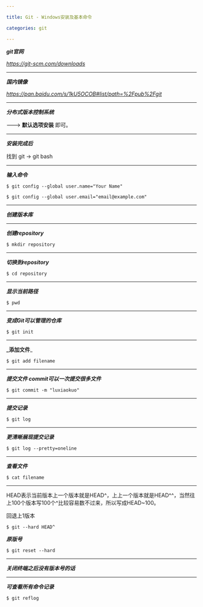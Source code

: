 ```yaml
---

title: Git - Windows安装及基本命令

categories: git

---
```


_**git官网**_

_https://git-scm.com/downloads_

---

_**国内镜像**_

_https://pan.baidu.com/s/1kU5OCOB#list/path=%2Fpub%2Fgit_

---

_**分布式版本控制系统**_


--->   **默认选项安装** 即可。

---

_**安装完成后**_


找到 git -> git bash

---

_**输入命令**_

`$ git config --global user.name="Your Name"`

`$ git config --global user.email="email@example.com"`

---

_**创建版本库**_

---

_**创建repository**_

`$ mkdir repository`

---

_**切换到repository**_

`$ cd repository`

---

_**显示当前路径**_

`$ pwd`

---

_**变成Git可以管理的仓库**_

`$ git init`

---

**_添加文件**_

`$ git add filename`

---

_**提交文件  commit可以一次提交很多文件**_

`$ git commit -m "luxiaokuo"`

---

_**提交记录**_

`$ git log`

---

_**更清晰展现提交记录**_

`$ git log --pretty=oneline`

---

_**查看文件**_

`$ cat filename`

---

HEAD表示当前版本上一个版本就是HEAD^，上上一个版本就是HEAD^^，当然往上100个版本写100个^比较容易数不过来，所以写成HEAD~100。

回退上1版本

`$ git --hard HEAD^`

_**原版号**_

`$ git reset --hard`

---

_**关闭终端之后没有版本号的话**_

---

_**可查看所有命令记录**_

`$ git reflog`


